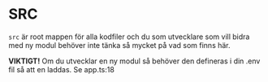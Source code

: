# SRC

`src` är root mappen för alla kodfiler och du som utvecklare som vill bidra
med ny modul behöver inte tänka så mycket på vad som finns här.

**VIKTIGT!** Om du utvecklar en ny modul så behöver den
defineras i din .env fil så att en laddas. Se app.ts:18